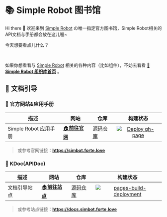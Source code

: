 # 📚 Simple Robot 图书馆

Hi there 👋 欢迎来到 [Simple Robot][sr] の唯一指定官方图书馆，Simple Robot相关的API文档与手册都会放在这儿喔~

今天想要看点儿什么？

<br>

如果你想看看与 [Simple Robot][sr] 相关的各种内容（比如组件），不妨去看看 [**🏢 Simple Robot 组织库首页**](https://github.com/simple-robot) 。

[sr]: https://github.com/simple-robot/simpler-robot

## 📖 文档引导

### 🏡 官方网站&应用手册

| 描述 | 网站 | 仓库 | 构建状态 |
|---------|-------|---------|:-------:|
| Simple Robot 应用手册 | [🏠**前往官网**](https://simbot.forte.love) | [源码仓库](https://github.com/simple-robot-library/simbot3-website) | [![Deploy gh-page](https://github.com/simple-robot-library/simbot3-website/actions/workflows/gh-page.yml/badge.svg?branch=main)](https://github.com/simple-robot-library/simbot3-website/actions/workflows/gh-page.yml) | [![pages-build-deployment](https://github.com/simple-robot-library/simbot3-website/actions/workflows/pages/pages-build-deployment/badge.svg?branch=gh-pages)](https://github.com/simple-robot-library/simbot3-website/actions/workflows/pages/pages-build-deployment) |

> 或参考官网链接：**<https://simbot.forte.love>**

### 📃 KDoc(APIDoc)

| 描述 | 网站 | 仓库 | 构建状态 |
|---------|-------|---------|:-------:|
| 文档引导站点 | [🏠**前往站点**](https://docs.simbot.forte.love) | [源码仓库](https://github.com/simple-robot-library/simbot3-api-docs) | [![pages-build-deployment](https://github.com/simple-robot-library/simbot3-api-docs/actions/workflows/pages/pages-build-deployment/badge.svg?branch=gh-pages)](https://github.com/simple-robot-library/simbot3-api-docs/actions/workflows/pages/pages-build-deployment) |

> 或参考站点链接：**<https://docs.simbot.forte.love>**

